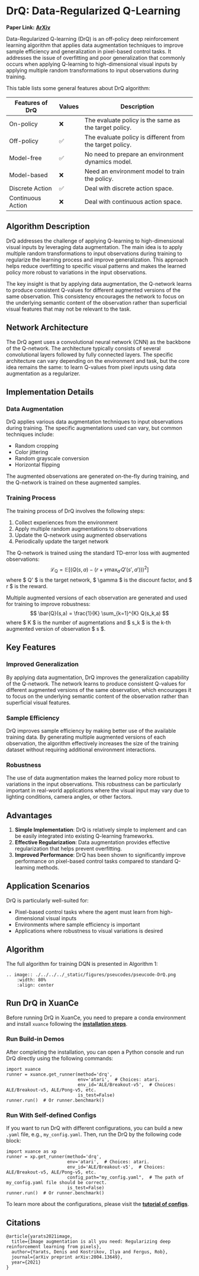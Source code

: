 # DrQ: Data-Regularized Q-Learning

**Paper Link:** [**ArXiv**](https://arxiv.org/abs/2004.13649)

Data-Regularized Q-learning (DrQ) is an off-policy deep reinforcement learning algorithm that applies data augmentation techniques to improve sample efficiency and generalization in pixel-based control tasks. It addresses the issue of overfitting and poor generalization that commonly occurs when applying Q-learning to high-dimensional visual inputs by applying multiple random transformations to input observations during training.

This table lists some general features about DrQ algorithm:

| Features of DrQ     | Values | Description                                              |
|---------------------|--------|----------------------------------------------------------|
| On-policy           | ❌      | The evaluate policy is the same as the target policy.    |
| Off-policy          | ✅      | The evaluate policy is different from the target policy. | 
| Model-free          | ✅      | No need to prepare an environment dynamics model.        | 
| Model-based         | ❌      | Need an environment model to train the policy.           | 
| Discrete Action     | ✅      | Deal with discrete action space.                         |   
| Continuous Action   | ❌      | Deal with continuous action space.                       |

## Algorithm Description

DrQ addresses the challenge of applying Q-learning to high-dimensional visual inputs by leveraging data augmentation. The main idea is to apply multiple random transformations to input observations during training to regularize the learning process and improve generalization. This approach helps reduce overfitting to specific visual patterns and makes the learned policy more robust to variations in the input observations.

The key insight is that by applying data augmentation, the Q-network learns to produce consistent Q-values for different augmented versions of the same observation. This consistency encourages the network to focus on the underlying semantic content of the observation rather than superficial visual features that may not be relevant to the task.

## Network Architecture

The DrQ agent uses a convolutional neural network (CNN) as the backbone of the Q-network. The architecture typically consists of several convolutional layers followed by fully connected layers. The specific architecture can vary depending on the environment and task, but the core idea remains the same: to learn Q-values from pixel inputs using data augmentation as a regularizer.

## Implementation Details

### Data Augmentation

DrQ applies various data augmentation techniques to input observations during training. The specific augmentations used can vary, but common techniques include:
- Random cropping
- Color jittering
- Random grayscale conversion
- Horizontal flipping

The augmented observations are generated on-the-fly during training, and the Q-network is trained on these augmented samples.

### Training Process

The training process of DrQ involves the following steps:
1. Collect experiences from the environment
2. Apply multiple random augmentations to observations
3. Update the Q-network using augmented observations
4. Periodically update the target network

The Q-network is trained using the standard TD-error loss with augmented observations:
$$
\mathcal{L}_{\text{Q}} = \mathbb{E}[(Q(s,a) - (r + \gamma \max_{a'} Q'(s',a')))^2]
$$
where $ Q' $ is the target network, $ \gamma $ is the discount factor, and $ r $ is the reward.

Multiple augmented versions of each observation are generated and used for training to improve robustness:
$$
\bar{Q}(s,a) = \frac{1}{K} \sum_{k=1}^{K} Q(s_k,a)
$$
where $ K $ is the number of augmentations and $ s_k $ is the k-th augmented version of observation $ s $.

## Key Features

### Improved Generalization

By applying data augmentation, DrQ improves the generalization capability of the Q-network. The network learns to produce consistent Q-values for different augmented versions of the same observation, which encourages it to focus on the underlying semantic content of the observation rather than superficial visual features.

### Sample Efficiency

DrQ improves sample efficiency by making better use of the available training data. By generating multiple augmented versions of each observation, the algorithm effectively increases the size of the training dataset without requiring additional environment interactions.

### Robustness

The use of data augmentation makes the learned policy more robust to variations in the input observations. This robustness can be particularly important in real-world applications where the visual input may vary due to lighting conditions, camera angles, or other factors.

## Advantages

1. **Simple Implementation**: DrQ is relatively simple to implement and can be easily integrated into existing Q-learning frameworks.
2. **Effective Regularization**: Data augmentation provides effective regularization that helps prevent overfitting.
3. **Improved Performance**: DrQ has been shown to significantly improve performance on pixel-based control tasks compared to standard Q-learning methods.

## Application Scenarios

DrQ is particularly well-suited for:
- Pixel-based control tasks where the agent must learn from high-dimensional visual inputs
- Environments where sample efficiency is important
- Applications where robustness to visual variations is desired

## Algorithm
The full algorithm for training DQN is presented in Algorithm 1:
```{eval-rst}
.. image:: ./../../../_static/figures/pseucodes/pseucode-DrQ.png
    :width: 80%
    :align: center
```

## Run DrQ in XuanCe

Before running DrQ in XuanCe, you need to prepare a conda environment and install ``xuance`` following 
the [**installation steps**](./../../../usage/installation.rst#install-xuance).

### Run Build-in Demos

After completing the installation, you can open a Python console and run DrQ directly using the following commands:

```python3
import xuance
runner = xuance.get_runner(method='drq',
                           env='atari',  # Choices: atari.
                           env_id='ALE/Breakout-v5',  # Choices: ALE/Breakout-v5, ALE/Pong-v5, etc.
                           is_test=False)
runner.run()  # Or runner.benchmark()
```

### Run With Self-defined Configs

If you want to run DrQ with different configurations, you can build a new ``.yaml`` file, e.g., ``my_config.yaml``.
Then, run the DrQ by the following code block:

```python3
import xuance as xp
runner = xp.get_runner(method='drq',
                       env='atari',  # Choices: atari.
                       env_id='ALE/Breakout-v5',  # Choices: ALE/Breakout-v5, ALE/Pong-v5, etc.
                       config_path="my_config.yaml",  # The path of my_config.yaml file should be correct.
                       is_test=False)
runner.run()  # Or runner.benchmark()
```

To learn more about the configurations, please visit the 
[**tutorial of configs**](./../../configs/configuration_examples.rst).

## Citations

```{code-block} bash
@article{yarats2021image,
  title={Image augmentation is all you need: Regularizing deep reinforcement learning from pixels},
  author={Yarats, Denis and Kostrikov, Ilya and Fergus, Rob},
  journal={arXiv preprint arXiv:2004.13649},
  year={2021}
}
```
